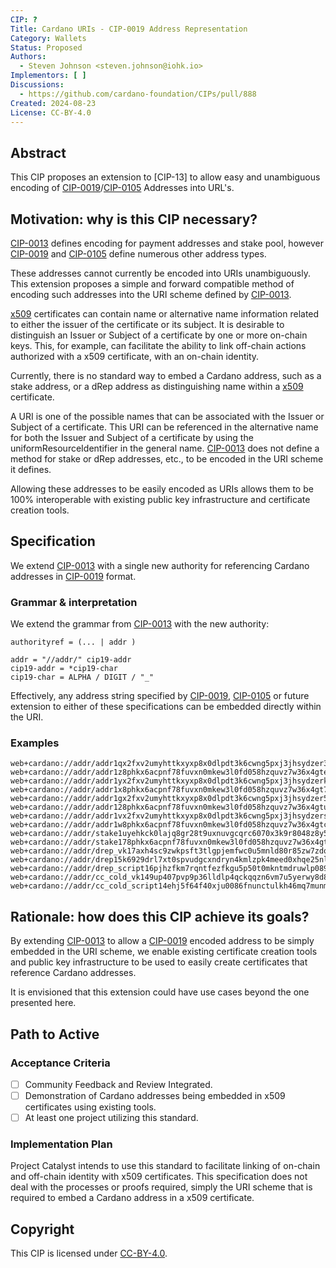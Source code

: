 ```yaml
---
CIP: ?
Title: Cardano URIs - CIP-0019 Address Representation
Category: Wallets
Status: Proposed
Authors:
  - Steven Johnson <steven.johnson@iohk.io>
Implementors: [ ]
Discussions:
  - https://github.com/cardano-foundation/CIPs/pull/888
Created: 2024-08-23
License: CC-BY-4.0
---
```


## Abstract

This CIP proposes an extension to [CIP-13] to allow easy and unambiguous encoding of
[CIP-0019]/[CIP-0105] Addresses into URL's.

## Motivation: why is this CIP necessary?

[CIP-0013] defines encoding for payment addresses and stake pool, however [CIP-0019]
and [CIP-0105] define numerous other address types.

These addresses cannot currently be encoded into URIs unambiguously.
This extension proposes a simple and forward compatible method of encoding such addresses into the URI scheme defined by [CIP-0013].

[x509] certificates can contain name or alternative name information related to either the issuer of
the certificate or its subject.
It is desirable to distinguish an Issuer or Subject of a certificate by one or more on-chain keys.
This, for example, can facilitate the ability to link off-chain actions authorized with a x509 certificate,
with an on-chain identity.

Currently, there is no standard way to embed a Cardano address, such as a stake address,
or a dRep address as distinguishing name within a [x509] certificate.

A URI is one of the possible names that can be associated with the Issuer or Subject of a certificate.
This URI can be referenced in the alternative name for both the Issuer and Subject of a certificate
by using the uniformResourceIdentifier in the general name.
[CIP-0013] does not define a method for stake or dRep addresses, etc., to be encoded in the URI scheme it defines.

Allowing these addresses to be easily encoded as URIs allows them to be 100% interoperable
with existing public key infrastructure and certificate creation tools.

## Specification

We extend [CIP-0013] with a single new authority for referencing Cardano addresses in [CIP-0019] format.

### Grammar & interpretation

We extend the grammar from [CIP-0013] with the new authority:

```
authorityref = (... | addr )

addr = "//addr/" cip19-addr
cip19-addr = *cip19-char
cip19-char = ALPHA / DIGIT / "_"
```

Effectively, any address string specified by [CIP-0019], [CIP-0105] or future extension to either
of these specifications can be embedded directly within the URI.

### Examples

```
web+cardano://addr/addr1qx2fxv2umyhttkxyxp8x0dlpdt3k6cwng5pxj3jhsydzer3n0d3vllmyqwsx5wktcd8cc3sq835lu7drv2xwl2wywfgse35a3x
web+cardano://addr/addr1z8phkx6acpnf78fuvxn0mkew3l0fd058hzquvz7w36x4gten0d3vllmyqwsx5wktcd8cc3sq835lu7drv2xwl2wywfgs9yc0hh
web+cardano://addr/addr1yx2fxv2umyhttkxyxp8x0dlpdt3k6cwng5pxj3jhsydzerkr0vd4msrxnuwnccdxlhdjar77j6lg0wypcc9uar5d2shs2z78ve
web+cardano://addr/addr1x8phkx6acpnf78fuvxn0mkew3l0fd058hzquvz7w36x4gt7r0vd4msrxnuwnccdxlhdjar77j6lg0wypcc9uar5d2shskhj42g
web+cardano://addr/addr1gx2fxv2umyhttkxyxp8x0dlpdt3k6cwng5pxj3jhsydzer5pnz75xxcrzqf96k
web+cardano://addr/addr128phkx6acpnf78fuvxn0mkew3l0fd058hzquvz7w36x4gtupnz75xxcrtw79hu
web+cardano://addr/addr1vx2fxv2umyhttkxyxp8x0dlpdt3k6cwng5pxj3jhsydzers66hrl8
web+cardano://addr/addr1w8phkx6acpnf78fuvxn0mkew3l0fd058hzquvz7w36x4gtcyjy7wx
web+cardano://addr/stake1uyehkck0lajq8gr28t9uxnuvgcqrc6070x3k9r8048z8y5gh6ffgw
web+cardano://addr/stake178phkx6acpnf78fuvxn0mkew3l0fd058hzquvz7w36x4gtcccycj5
web+cardano://addr/drep_vk17axh4sc9zwkpsft3tlgpjemfwc0u5mnld80r85zw7zdqcst6w54sdv4a4e
web+cardano://addr/drep15k6929drl7xt0spvudgcxndryn4kmlzpk4meed0xhqe25nle07s
web+cardano://addr/drep_script16pjhzfkm7rqntfezfkgu5p50t0mkntmdruwlp089zu8v29l95rg
web+cardano://addr/cc_cold_vk149up407pvp9p36lldlp4qckqqzn6vm7u5yerwy8d8rqalse3t04q7qsvwl
web+cardano://addr/cc_cold_script14ehj5f64f40xju0086fnunctulkh46mq7munm7upe4hpcwpcat
```

## Rationale: how does this CIP achieve its goals?

By extending [CIP-0013] to allow a [CIP-0019] encoded address to be simply embedded in the URI scheme,
we enable existing certificate creation tools and public key infrastructure to be used to easily
create certificates that reference Cardano addresses.

It is envisioned that this extension could have use cases beyond the one presented here.

## Path to Active

### Acceptance Criteria

* [ ] Community Feedback and Review Integrated.
* [ ] Demonstration of Cardano addresses being embedded in x509 certificates using existing tools.
* [ ] At least one project utilizing this standard.

### Implementation Plan

Project Catalyst intends to use this standard to facilitate linking of on-chain and off-chain identity
with x509 certificates.
This specification does not deal with the processes or proofs required, simply the URI scheme that is
required to embed a Cardano address in a x509 certificate.

## Copyright

This CIP is licensed under [CC-BY-4.0](https://creativecommons.org/licenses/by/4.0/legalcode).

[CIP-0013]:https://github.com/cardano-foundation/CIPs/blob/master/CIP-0013/
[CIP-0019]:https://github.com/cardano-foundation/CIPs/blob/master/CIP-0019/
[CIP-0105]:https://github.com/cardano-foundation/CIPs/blob/master/CIP-0105/
[x509]:https://datatracker.ietf.org/doc/html/rfc5280

